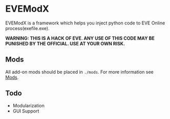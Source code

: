 # EVEModX
EVEModX is a framework which helps you inject python code to EVE Online process(exefile.exe).

**WARNING: THIS IS A HACK OF EVE. ANY USE OF THIS CODE MAY BE PUNISHED BY THE OFFICIAL. USE AT YOUR OWN RISK.**


## Mods

All add-on mods should be placed in `./mods`. For more information see [Mods](https://github.com/EVEModX/Mods).

## Todo
- Modularization
- GUI Support
